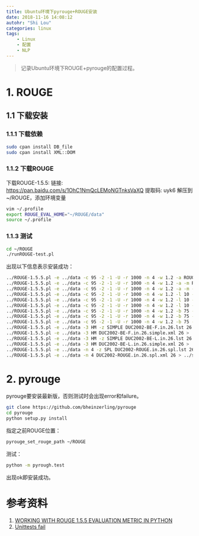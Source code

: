 ```yaml
---
title: Ubuntu环境下pyrouge+ROUGE安装
date: 2018-11-16 14:08:12
autohr: "Shi Lou"
categories: linux
tags: 
	- Linux
	- 配置
	- NLP
---
```


> 记录Ubuntu环境下ROUGE+pyrouge的配置过程。
<!-- more -->

# 1. ROUGE
## 1.1 下载安装
### 1.1.1 下载依赖
```bash
sudo cpan install DB_file
sudo cpan install XML::DOM
```
### 1.1.2 下载ROUGE
下载ROUGE-1.5.5: 链接: https://pan.baidu.com/s/1OhC1NmQcLEMoNGTnksVaXQ 提取码: uyk6 
解压到~/ROUGE，添加环境变量
```bash
vim ~/.profile
export ROUGE_EVAL_HOME="~/ROUGE/data"
source ~/.profile
```
### 1.1.3 测试
```bash
cd ~/ROUGE
./runROUGE-test.pl
```
出现以下信息表示安装成功：
```bash
../ROUGE-1.5.5.pl -e ../data -c 95 -2 -1 -U -r 1000 -n 4 -w 1.2 -a ROUGE-test.xml > ../sample-output/ROUGE-test-c95-2-1-U-r1000-n4-w1.2-a.out
../ROUGE-1.5.5.pl -e ../data -c 95 -2 -1 -U -r 1000 -n 4 -w 1.2 -a -m ROUGE-test.xml > ../sample-output/ROUGE-test-c95-2-1-U-r1000-n4-w1.2-a-m.out
../ROUGE-1.5.5.pl -e ../data -c 95 -2 -1 -U -r 1000 -n 4 -w 1.2 -a -m -s ROUGE-test.xml > ../sample-output/ROUGE-test-c95-2-1-U-r1000-n4-w1.2-a-m-s.out
../ROUGE-1.5.5.pl -e ../data -c 95 -2 -1 -U -r 1000 -n 4 -w 1.2 -l 10 -a ROUGE-test.xml > ../sample-output/ROUGE-test-c95-2-1-U-r1000-n4-w1.2-l10-a.out
../ROUGE-1.5.5.pl -e ../data -c 95 -2 -1 -U -r 1000 -n 4 -w 1.2 -l 10 -a -m ROUGE-test.xml > ../sample-output/ROUGE-test-c95-2-1-U-r1000-n4-w1.2-l10-a-m.out
../ROUGE-1.5.5.pl -e ../data -c 95 -2 -1 -U -r 1000 -n 4 -w 1.2 -l 10 -a -m -s ROUGE-test.xml > ../sample-output/ROUGE-test-c95-2-1-U-r1000-n4-w1.2-l10-a-m-s.out
../ROUGE-1.5.5.pl -e ../data -c 95 -2 -1 -U -r 1000 -n 4 -w 1.2 -b 75 -a ROUGE-test.xml > ../sample-output/ROUGE-test-c95-2-1-U-r1000-n4-w1.2-b75-a.out
../ROUGE-1.5.5.pl -e ../data -c 95 -2 -1 -U -r 1000 -n 4 -w 1.2 -b 75 -a -m ROUGE-test.xml > ../sample-output/ROUGE-test-c95-2-1-U-r1000-n4-w1.2-b75-a-m.out
../ROUGE-1.5.5.pl -e ../data -c 95 -2 -1 -U -r 1000 -n 4 -w 1.2 -b 75 -a -m -s ROUGE-test.xml > ../sample-output/ROUGE-test-c95-2-1-U-r1000-n4-w1.2-b75-a-m-s.out
../ROUGE-1.5.5.pl -e ../data -3 HM -z SIMPLE DUC2002-BE-F.in.26.lst 26 > ../sample-output/DUC2002-BE-F.in.26.lst.out
../ROUGE-1.5.5.pl -e ../data -3 HM DUC2002-BE-F.in.26.simple.xml 26 > ../sample-output/DUC2002-BE-F.in.26.simple.out
../ROUGE-1.5.5.pl -e ../data -3 HM -z SIMPLE DUC2002-BE-L.in.26.lst 26 > ../sample-output/DUC2002-BE-L.in.26.lst.out
../ROUGE-1.5.5.pl -e ../data -3 HM DUC2002-BE-L.in.26.simple.xml 26 > ../sample-output/DUC2002-BE-L.in.26.simple.out
../ROUGE-1.5.5.pl -e ../data -n 4 -z SPL DUC2002-ROUGE.in.26.spl.lst 26 > ../sample-output/DUC2002-ROUGE.in.26.spl.lst.out
../ROUGE-1.5.5.pl -e ../data -n 4 DUC2002-ROUGE.in.26.spl.xml 26 > ../sample-output/DUC2002-ROUGE.in.26.spl.out
```

# 2. pyrouge
pyrouge要安装最新版，否则测试时会出现error和failure。
```bash
git clone https://github.com/bheinzerling/pyrouge
cd pyrouge
python setup.py install
```
指定之前ROUGE位置：
```bash
pyrouge_set_rouge_path ~/ROUGE
```
测试：
```bash
python -m pyrough.test
```
出现ok即安装成功。

# 参考资料
1. [WORKING WITH ROUGE 1.5.5 EVALUATION METRIC IN PYTHON](https://ireneli.eu/2018/01/11/working-with-rouge-1-5-5-evaluation-metric-in-python/)
2. [Unittests fail](https://github.com/bheinzerling/pyrouge/issues/7)
